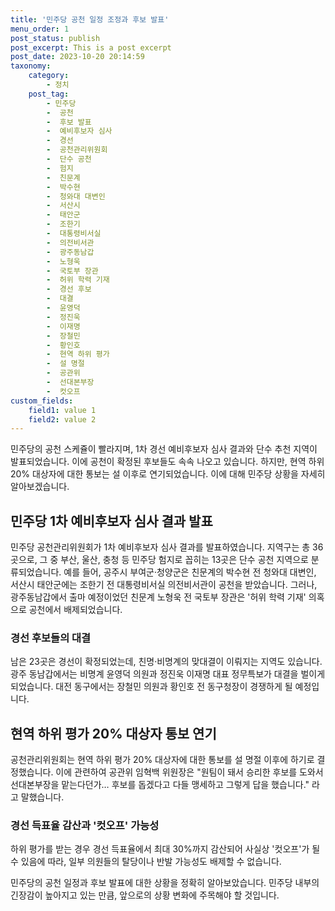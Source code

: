 ```yaml
---
title: '민주당 공천 일정 조정과 후보 발표'
menu_order: 1
post_status: publish
post_excerpt: This is a post excerpt
post_date: 2023-10-20 20:14:59
taxonomy:
    category:
        - 정치
    post_tag:
        - 민주당
        -  공천
        -  후보 발표
        -  예비후보자 심사
        -  경선
        -  공천관리위원회
        -  단수 공천
        -  험지
        -  친문계
        -  박수현
        -  청와대 대변인
        -  서산시
        -  태안군
        -  조한기
        -  대통령비서실
        -  의전비서관
        -  광주동남갑
        -  노형욱
        -  국토부 장관
        -  허위 학력 기재
        -  경선 후보
        -  대결
        -  윤영덕
        -  정진욱
        -  이재명
        -  장철민
        -  황인호
        -  현역 하위 평가
        -  설 명절
        -  공관위
        -  선대본부장
        -  컷오프
custom_fields:
    field1: value 1
    field2: value 2
---
```



민주당의 공천 스케쥴이 빨라지며, 1차 경선 예비후보자 심사 결과와 단수 추천 지역이 발표되었습니다. 이에 공천이 확정된 후보들도 속속 나오고 있습니다. 하지만, 현역 하위 20% 대상자에 대한 통보는 설 이후로 연기되었습니다. 이에 대해 민주당 상황을 자세히 알아보겠습니다.

## 민주당 1차 예비후보자 심사 결과 발표
민주당 공천관리위원회가 1차 예비후보자 심사 결과를 발표하였습니다. 지역구는 총 36곳으로, 그 중 부산, 울산, 충청 등 민주당 험지로 꼽히는 13곳은 단수 공천 지역으로 분류되었습니다. 예를 들어, 공주시 부여군·청양군은 친문계의 박수현 전 청와대 대변인, 서산시 태안군에는 조한기 전 대통령비서실 의전비서관이 공천을 받았습니다. 그러나, 광주동남갑에서 출마 예정이었던 친문계 노형욱 전 국토부 장관은 '허위 학력 기재' 의혹으로 공천에서 배제되었습니다.

### 경선 후보들의 대결 
남은 23곳은 경선이 확정되었는데, 친명·비명계의 맞대결이 이뤄지는 지역도 있습니다. 광주 동남갑에서는 비명계 윤영덕 의원과 정진욱 이재명 대표 정무특보가 대결을 벌이게 되었습니다. 대전 동구에서는 장철민 의원과 황인호 전 동구청장이 경쟁하게 될 예정입니다.

## 현역 하위 평가 20% 대상자 통보 연기
공천관리위원회는 현역 하위 평가 20% 대상자에 대한 통보를 설 명절 이후에 하기로 결정했습니다. 이에 관련하여 공관위 임혁백 위원장은 "원팀이 돼서 승리한 후보를 도와서 선대본부장을 맡는다던가… 후보를 돕겠다고 다들 맹세하고 그렇게 답을 했습니다." 라고 말했습니다. 

### 경선 득표율 감산과 '컷오프' 가능성
하위 평가를 받는 경우 경선 득표율에서 최대 30%까지 감산되어 사실상 '컷오프'가 될 수 있음에 따라, 일부 의원들의 탈당이나 반발 가능성도 배제할 수 없습니다.

민주당의 공천 일정과 후보 발표에 대한 상황을 정확히 알아보았습니다. 민주당 내부의 긴장감이 높아지고 있는 만큼, 앞으로의 상황 변화에 주목해야 할 것입니다.
